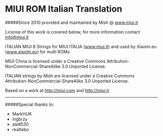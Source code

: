 # MIUI ROM Italian Translation

#####Since 2010 provided and maintained by Mish @ www.miui.it

License of this work is covered below, for more information contact info@miui.it

ITALIAN MIUI 8 Strings for MIUI ITALIA (www.miui.it) and used by Xiaomi.eu (www.xiaomi.eu) for multi ROMs

MIUI China is licensed under a Creative Commons Attribution-NonCommercial-ShareAlike 3.0 Unported License.

ITALIAN strings by Mish are licensed under a Creative Commons Attribution-NonCommercial-ShareAlike 3.0 Unported License.

Based on a work at http://miui.com and http://miui.it
_________________


#####Special thanks to:
- MarkHUK
- ingbrzy
- ale8530
- realtebo

